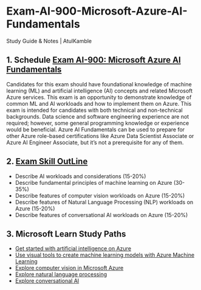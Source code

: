# Exam-AI-900-Microsoft-Azure-AI-Fundamentals
Study Guide &amp; Notes | AtulKamble

## 1. Schedule [Exam AI-900: Microsoft Azure AI Fundamentals](https://docs.microsoft.com/en-us/learn/certifications/exams/ai-900)

Candidates for this exam should have foundational knowledge of machine learning (ML) and artificial intelligence (AI) concepts and related Microsoft Azure services.
This exam is an opportunity to demonstrate knowledge of common ML and AI workloads and how to implement them on Azure.
This exam is intended for candidates with both technical and non-technical backgrounds. Data science and software engineering experience are not required; however, some general programming knowledge or experience would be beneficial.
Azure AI Fundamentals can be used to prepare for other Azure role-based certifications like Azure Data Scientist Associate or Azure AI Engineer Associate, but it’s not a prerequisite for any of them.

## 2. [Exam Skill OutLine](https://query.prod.cms.rt.microsoft.com/cms/api/am/binary/RE4wGpB)
- Describe AI workloads and considerations (15-20%)
- Describe fundamental principles of machine learning on Azure (30-35%)
- Describe features of computer vision workloads on Azure (15-20%)
- Describe features of Natural Language Processing (NLP) workloads on Azure (15-20%)
- Describe features of conversational AI workloads on Azure (15-20%)

## 3. Microsoft Learn Study Paths
- [Get started with artificial intelligence on Azure](https://docs.microsoft.com/en-us/learn/certifications/exams/ai-900)
- [Use visual tools to create machine learning models with Azure Machine Learning](https://docs.microsoft.com/en-us/learn/paths/create-no-code-predictive-models-azure-machine-learning/)
- [Explore computer vision in Microsoft Azure](https://docs.microsoft.com/en-us/learn/paths/explore-computer-vision-microsoft-azure/)
- [Explore natural language processing](https://docs.microsoft.com/en-us/learn/paths/explore-natural-language-processing/)
- [Explore conversational AI](https://docs.microsoft.com/en-us/learn/paths/explore-conversational-ai/)
